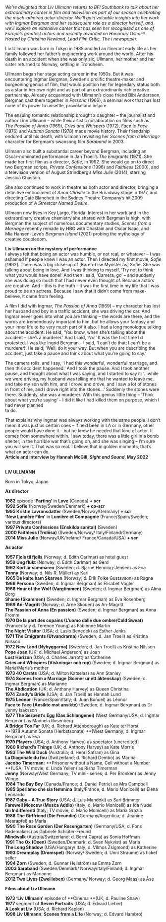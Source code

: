 

_We’re delighted that Liv Ullmann returns to BFI Southbank to talk about her extraordinary career in film and television as part of our season celebrating the much-admired actor-director. We’ll gain valuable insights into her work with Ingmar Bergman and her subsequent role as a director herself, and we’ll explore an extensive career that has seen her recognised as one of Europe’s greatest actors and recently awarded an Honorary Oscar®. Hosted by  Christina Newland, Lead Film Critic, The i newspaper._

Liv Ullmann was born in Tokyo in 1938 and led an itinerant early life as her family followed her father’s engineering work around the world. After his death in an accident when she was only six, Ullmann, her mother and her sister returned to Norway, settling in Trondheim.

Ullmann began her stage acting career in the 1950s. But it was encountering Ingmar Bergman, Sweden’s prolific theatre-maker and burgeoning genius of film, that would position her for legendary status both as a star in her own right and as part of an extraordinarily rich creative partnership. Already acquainted with Ullmann’s close friend Bibi Andersson, Bergman cast them together in _Persona_ (1966), a seminal work that has lost none of its power to unsettle, provoke and inspire.

The ensuing romantic relationship brought a daughter – the journalist and author Linn Ullmann – while their artistic collaboration on films such as  
_The Passion of Anna_ (1969), _Cries and Whispers_ (1972), _Face to Face_ (1976) and _Autumn Sonata_ (1978) made movie history. Their friendship endured until his death, with Ullmann revisiting her _Scenes from a Marriage_ character for Bergman’s swansong film _Saraband_ in 2003.

Ullmann also built a substantial career beyond Bergman, including an Oscar-nominated performance in Jan Troell’s _The Emigrants_ (1971). She made her first film as a director, _Sofie_, in 1992. She would go on to direct two Bergman scripts, _Private Confessions_ (1996) and _Faithless_ (2000), and a television version of August Strindberg’s _Miss Julie_ (2014), starring Jessica Chastain.

She also continued to work in theatre as both actor and director, bringing a definitive embodiment of _Anna Christie_ to the Broadway stage in 1977, and directing Cate Blanchett in the Sydney Theatre Company’s hit 2009 production of _A Streetcar Named Desire_.

Ullmann now lives in Key Largo, Florida. Interest in her work and in the extraordinary creative chemistry she shared with Bergman is high, with Bergman the subject of numerous documentary studies, _Scenes from a Marriage_ recently remade by HBO with Chastain and Oscar Isaac, and  
Mia Hansen-Løve’s _Bergman Island_ (2021) probing the mythology of  
creative coupledom.

**Liv Ullmann on the mystery of performance**  
I always felt that being an actor was humble, or not real, or whatever – I was ashamed if people knew I was an actor. Then I directed my first movie, _Sofie_ [1992]. There was a big close-up of [Karen-Lise Mynster as] Sofie. She was talking about being in love. And I was thinking to myself, ‘Try not to think what you would have done!’ And then I said, ‘Camera, go’ – and suddenly she was doing so much that I had never even thought of. Because actors are creative. And – this is the truth – it was the first time in my life that I was proud to be an actress. Because I saw that it didn’t come from make-believe, it came  from feeling.

A film I did with Ingmar, _The Passion of Anna_ (1969) – my character has lost her husband and boy in a traffic accident; she was driving the car. And Ingmar never goes into what you are thinking – the words are there, and the words are tremendously important to him, but he allows your fantasy and your inner life to be very much part of it also. I had a long monologue talking about the accident. He said, ‘You know, when she’s talking about the accident – she’s a murderer.’ And I said, ‘No!’ It was the first time I’d protested. I was like Ingrid Bergman – I said, ‘I can’t do that; I can’t be a murderer!’ He said, ‘Well, do it your way. But when you are describing the accident, just take a pause and think about what you’re going to say.’

The camera rolls, and I say, ‘I had this wonderful, wonderful marriage, and then this accident happened.’ And I took the pause. And I took another pause, and thought about what I was saying, and I started to say it: ‘…while we were driving, my husband was telling me that he wanted to leave me, and take my son with him, and I drove and drove, and I saw a lot of stones in front of me, and I drove right into the stones...’ Suddenly the stones were there. Suddenly, she was a murderer. With this genius little thing – ‘Think about what you’re saying’ – I did it like I had killed them on purpose, which I had never planned  
to do.

That explains why Ingmar was always working with the same people. I don’t mean it was just us certain ones – if he’d been in LA or in Germany, other people would have done it – but he knew he needed that kind of actor. It comes from somewhere within. I saw today, there was a little girl in a bomb shelter, in the horrible war that’s going on, and she was singing – I’m sure you will see it. That was so real. I believe that in golden moments, that’s what an actor can do.  
**Article and interview by Hannah McGill, _Sight and Sound_, May 2022**
<br><br>

**LIV ULLMANN**

Born in Tokyo, Japan

**As director**

**1982** episode **‘Parting’** in **Love** (Canada) **+ scr**<br>
**1992  Sofie** (Norway/Sweden/Denmark)  **+ co-scr**<br>
**1995  Kristin Lavransdatter** (Sweden/Norway/Germany) **+ scr**<br>
**‘New Lumière Film’** in **Lumière et Compagnie** (France/Spain/Sweden; various directors)<br>
**1997  Private Confessions (Enskilda samtal)** (Sweden)<br>
**2000  Faithless (Trolösa)** (Sweden/Norway/ Italy/Finland/Germany)<br>
**2014  Miss Julie** (Norway/UK/Ireland/ France/Canada/USA) **+ scr**<br>

**As actor**

**1957  Fjols til fjells** (Norway;  d. Edith Carlmar) as hotel guest<br>
**1959  Ung flukt** (Norway; d. Edith Carlmar) as Gerd<br>
**1962  Kort är sommaren** (Sweden;  d. Bjarne Henning-Jensen) as Eva<br>
**Tonny** (Norway; d. Nils R. Müller)  as Kari<br>
**1965  De kalte ham Skarven** (Norway;  d. Erik Folke Gustavson) as Ragna<br>
**1966  Persona** (Sweden; d. Ingmar Bergman) as Elisabet Vogler<br>
**1968  Hour of the Wolf (Vargtimmen)** (Sweden; d. Ingmar Bergman)  as Alma Borg<br>
**Shame (Skammen)** (Sweden;  d. Ingmar Bergman) as Eva Rosenberg<br>
**1969  An-Magritt** (Norway; d. Arne Skouen) as An-Magritt<br>
**The Passion of Anna (En passion)** (Sweden; d. Ingmar Bergman)  as Anna Fromm<br>
**1970  De la part des copains (L’uomo dalle due ombre/Cold Sweat)** (France/Italy d. Terence Young) as Fabienne Martin<br>
**The Night Visitor** (USA; d. Laslo Benedek) as Esther Jenks<br>
**1971  The Emigrants (Utvandrarna)** (Sweden; d. Jan Troell) as Kristina Nilsson<br>
**1972  New Land (Nybyggarna)** (Sweden;  d. Jan Troell) as Kristina Nilsson<br>
**Pope Joan** (UK; d. Michael Anderson) as Joan<br>
**Lost Horizon** (USA; d. Charles Jarrott) as Catherine<br>
**Cries and Whispers (Viskningar och rop)** (Sweden; d. Ingmar Bergman) as Maria/Maria’s mother<br>
**1973  40 Carats** (USA; d. Milton Katselas) as Ann Stanley<br>
**1974  Scenes from a Marriage (Scener ur ett äktenskap)** (Sweden; d. Ingmar Bergman) as Marianne<br>
**The Abdication** (UK; d. Anthony Harvey) as Queen Christina<br>
**1974** **Zandy’s Bride** (USA; d. Jan Troell) as Hannah Lund<br>
**1975  Léonor** (France/Spain/Italy; d. Juan Buñuel) as Léonor<br>
**Face to Face (Ansikte mot ansikte)** (Sweden; d. Ingmar Bergman) as  Dr Jenny Isaksson<br>
**1977  The Serpent’s Egg (Das Schlangenei)** (West Germany/USA; d. Ingmar Bergman) as Manuela Rosenberg<br>
**A Bridge Too Far** (UK; d. Richard Attenborough) as Kate ter Horst<br>
**1978  Autumn Sonata (Herbstsonate)  **(West Germany; d. Ingmar Bergman) as Eva<br>
**1979  Players** (USA; d. Anthony Harvey)  as spectator [uncredited]<br>
**1980  Richard’s Things** (UK; d. Anthony Harvey) as Kate Morris<br>
**1983  The Wild Duck** (Australia; d. Henri Safran) as Gina<br>
**La Diagonale du fou** (Switzerland;  d. Richard Dembo) as Marina<br>
**Jacobo Timerman:** **Prisoner without a Name, Cell without a Number  
**(USA; TV movie; d. Linda Yellen)  as Risha Timerman<br>
**Jenny** (Norway/West Germany; TV mini-  series; d. Per Bronken) as Jenny Winge<br>
**1984  The Bay Boy** (Canada/France;  d. Daniel Petrie) as Mrs Campbell<br>
**1985  Speriamo che sia femmina** (Italy/France; d. Mario Monicelli) as Elena Leonardo<br>
**1987  Gaby – A True Story** (USA; d. Luis Mandoki) as Sari Brimmer<br>
**Farewell Moscow (Mosca Addio)** (Italy; d. Mario Monicelli) as  Ida Nudel<br>
**Gli Indifferenti** (Italy; TV movie;  d. Mario Monicelli) as Maria Grazia<br>
**1988  The Girlfriend (Die Freundin)** (Germany/Argentina; d. Jeanine Meerapfel) as Maria<br>
**1990  The Rose Garden (Der Rosengarten)** (Germany/USA; d. Fons Rademakers) as Gabriele Schlüter-Freund<br>
**Mindwalk** (Austria/Switzerland;  d. Bernt Capra) as Sonia Hoffman<br>
**1991  The Ox (Oxen)** (Sweden/Denmark;  d. Sven Nykvist) as Maria<br>
**The Long Shadow** (USA/Hungary/ Italy; d. Vilmos Zsigmond)  as Katherine<br>
**1993  Dreamplay (Drømspel)** (Norway/ Sweden; d. Unni Straume) as  ticket seller<br>
**1994  Zorn** (Sweden; d. Gunnar Hellström) as Emma Zorn<br>
**2003  Saraband** (Sweden/Denmark/ Norway/Italy/Finland; d. Ingmar Bergman) as Marianne<br>
**2012  Two Lives (Zwei leben)** (Germany/ Norway; d. Georg Maas) as Åse<br>

**Films about Liv Ullmann**

**1973  ‘Liv Ullmann’** episode of **Cinema  **(UK; d. Pauline Shaw)<br>
**1977** segment of **Seven Portraits** (USA;  d.  Edvard Lieber)<br>
**A Look at Liv** (USA; d. Richard Kaplan)<br>
**1998  Liv Ullmann: Scenes from a Life** (Norway; d. Edvard Hambro)<br>
<br>


<!--stackedit_data:
eyJoaXN0b3J5IjpbLTE1ODQ4ODc3NTNdfQ==
-->